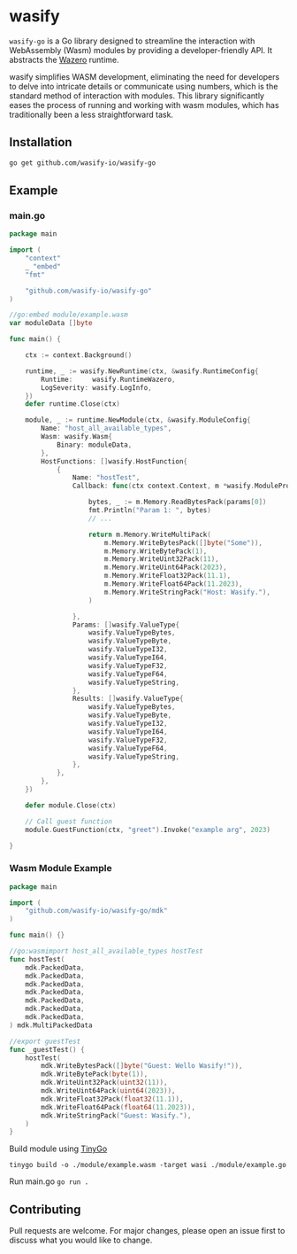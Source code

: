 # wasify

`wasify-go` is a Go library designed to streamline the interaction with WebAssembly (Wasm) modules by providing a developer-friendly API. It abstracts the [Wazero](https://github.com/tetratelabs/wazero) runtime.

wasify simplifies WASM development, eliminating the need for developers to delve into intricate details or communicate using numbers, which is the standard method of interaction with modules. This library significantly eases the process of running and working with wasm modules, which has traditionally been a less straightforward task.

## Installation

```bash
go get github.com/wasify-io/wasify-go
```

## Example

### main.go

```go
package main

import (
    "context"
    _ "embed"
    "fmt"

    "github.com/wasify-io/wasify-go"
)

//go:embed module/example.wasm
var moduleData []byte

func main() {

    ctx := context.Background()

    runtime, _ := wasify.NewRuntime(ctx, &wasify.RuntimeConfig{
        Runtime:     wasify.RuntimeWazero,
        LogSeverity: wasify.LogInfo,
    })
    defer runtime.Close(ctx)

    module, _ := runtime.NewModule(ctx, &wasify.ModuleConfig{
        Name: "host_all_available_types",
        Wasm: wasify.Wasm{
            Binary: moduleData,
        },
        HostFunctions: []wasify.HostFunction{
            {
                Name: "hostTest",
                Callback: func(ctx context.Context, m *wasify.ModuleProxy, params []wasify.PackedData) wasify.MultiPackedData {

                    bytes, _ := m.Memory.ReadBytesPack(params[0])
                    fmt.Println("Param 1: ", bytes)
                    // ...

                    return m.Memory.WriteMultiPack(
						m.Memory.WriteBytesPack([]byte("Some")),
						m.Memory.WriteBytePack(1),
						m.Memory.WriteUint32Pack(11),
						m.Memory.WriteUint64Pack(2023),
						m.Memory.WriteFloat32Pack(11.1),
						m.Memory.WriteFloat64Pack(11.2023),
						m.Memory.WriteStringPack("Host: Wasify."),
					)

                },
                Params: []wasify.ValueType{
					wasify.ValueTypeBytes,
					wasify.ValueTypeByte,
					wasify.ValueTypeI32,
					wasify.ValueTypeI64,
					wasify.ValueTypeF32,
					wasify.ValueTypeF64,
					wasify.ValueTypeString,
				},
				Results: []wasify.ValueType{
					wasify.ValueTypeBytes,
					wasify.ValueTypeByte,
					wasify.ValueTypeI32,
					wasify.ValueTypeI64,
					wasify.ValueTypeF32,
					wasify.ValueTypeF64,
					wasify.ValueTypeString,
				},
            },
        },
    })

    defer module.Close(ctx)

    // Call guest function
    module.GuestFunction(ctx, "greet").Invoke("example arg", 2023)

}
```

### Wasm Module Example

```go
package main

import (
	"github.com/wasify-io/wasify-go/mdk"
)

func main() {}

//go:wasmimport host_all_available_types hostTest
func hostTest(
	mdk.PackedData,
	mdk.PackedData,
	mdk.PackedData,
	mdk.PackedData,
	mdk.PackedData,
	mdk.PackedData,
	mdk.PackedData,
) mdk.MultiPackedData

//export guestTest
func _guestTest() {
	hostTest(
		mdk.WriteBytesPack([]byte("Guest: Wello Wasify!")),
		mdk.WriteBytePack(byte(1)),
		mdk.WriteUint32Pack(uint32(11)),
		mdk.WriteUint64Pack(uint64(2023)),
		mdk.WriteFloat32Pack(float32(11.1)),
		mdk.WriteFloat64Pack(float64(11.2023)),
		mdk.WriteStringPack("Guest: Wasify."),
	)
}

```

Build module using [TinyGo](https://tinygo.org/)

```
tinygo build -o ./module/example.wasm -target wasi ./module/example.go
```

Run main.go `go run .`

## Contributing

Pull requests are welcome. For major changes, please open an issue first to discuss what you would like to change.
